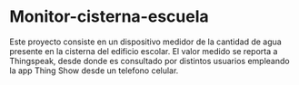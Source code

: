 # Monitor-cisterna-escuela
Este proyecto consiste en un dispositivo medidor de la cantidad de agua presente en la cisterna del edificio escolar.
El valor medido se reporta a Thingspeak, desde donde es consultado por distintos usuarios empleando la app Thing Show desde un telefono celular.

